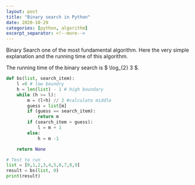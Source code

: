 ```yaml
---
layout: post
title: "Binary search in Python"
date: 2020-10-29
categories: [python, algorithm]
excerpt_separator: <!--more-->
---
```


Binary Search one of the most fundamental algorithm. Here the very simple explanation and the running time of this algorithm. 

<!--more-->

The running time of the binary search is $ \log_{2} 3 $.

```python
def bs(list, search_item):
    l =0 # low boundry
    h = len(list) - 1 # high boundary
    while (h >= l):
        m = (l+h) // 2 #calculate middle
        guess = list[m]
        if (guess == search_item):
            return m
        if (search_item > guess):
            l = m + 1
        else:
            h = m -1

    return None

# Test to run
list = [0,1,2,3,4,5,6,7,8,9]
result = bs(list, 0)
print(result)

```